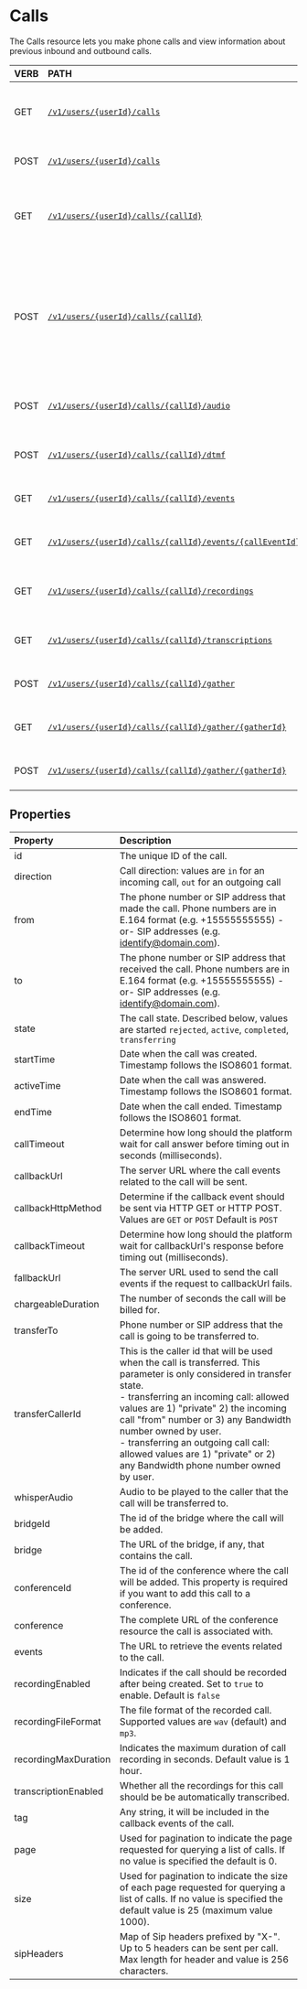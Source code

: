 # Calls
The Calls resource lets you make phone calls and view information about previous inbound and outbound calls.

| VERB | PATH                                                                                       | Description                                                                                                                     |
|:-----|:-------------------------------------------------------------------------------------------|:--------------------------------------------------------------------------------------------------------------------------------|
| GET  | [`/v1/users/{userId}/calls`](_getCalls.md)                                                 | Get a list of previous calls that were made or received                                                                         |
| POST | [`/v1/users/{userId}/calls`](_postCalls.md)                                                | Create an outbound phone call                                                                                                   |
| GET  | [`/v1/users/{userId}/calls/{callId}`](_getCallsCallId.md)                                  | Get information about a call that was made or received                                                                          |
| POST | [`/v1/users/{userId}/calls/{callId}`](_postCallsCallId.md)                                 | Manage an active phone call. E.g. Answer an incoming call, reject an incoming call, turn on / off recording, transfer, hang up. |
| POST | [`/v1/users/{userId}/calls/{callId}/audio`](_postCallsCallIDAudio.md)                      | Play an audio or speak a sentence in a call                                                                                     |
| POST | [`/v1/users/{userId}/calls/{callId}/dtmf`](_postCallsCallIdDTMF.md)                        | Send DTMF (phone keypad digit presses)                                                                                          |
| GET  | [`/v1/users/{userId}/calls/{callId}/events`](_getCallsCallIdEvents.md)                     | Gets the list of call events for a call                                                                                         |
| GET  | [`/v1/users/{userId}/calls/{callId}/events/{callEventId}`](_getCallsCallIdEventsEventId)   | Gets information about one call event                                                                                           |
| GET  | [`/v1/users/{userId}/calls/{callId}/recordings`](_getCallsCallIdRecordings.md)             | Retrieve all recordings related to the call                                                                                     |
| GET  | [`/v1/users/{userId}/calls/{callId}/transcriptions`](_getCallsCallIdTranscriptions.md)     | Retrieve all transcriptions related to the call                                                                                 |
| POST | [`/v1/users/{userId}/calls/{callId}/gather`](_postCallsCallIdGather.md)                    | Gather the DTMF digits pressed                                                                                                  |
| GET  | [`/v1/users/{userId}/calls/{callId}/gather/{gatherId}`](_getCallsCallIdGatherGatherId.md)  | Get the gather DTMF parameters and results                                                                                      |
| POST | [`/v1/users/{userId}/calls/{callId}/gather/{gatherId}`](_postCallsCallIdGatherGatherId.md) | Update the gather (Stop Gather)                                                                                                 |

## Properties
| Property             | Description                                                                                                                                                                                                                                                                                                                                                                                            |
|:---------------------|:-------------------------------------------------------------------------------------------------------------------------------------------------------------------------------------------------------------------------------------------------------------------------------------------------------------------------------------------------------------------------------------------------------|
| id                   | The unique ID of the call.                                                                                                                                                                                                                                                                                                                                                                             |
| direction            | Call direction: values are `in` for an incoming call, `out` for an outgoing call                                                                                                                                                                                                                                                                                                                       |
| from                 | The phone number or SIP address that made the call. Phone numbers are in E.164 format (e.g. +15555555555) -or- SIP addresses (e.g. identify@domain.com).                                                                                                                                                                                                                                               |
| to                   | The phone number or SIP address that received the call. Phone numbers are in E.164 format (e.g. +15555555555) -or- SIP addresses (e.g. identify@domain.com).                                                                                                                                                                                                                                           |
| state                | The call state. Described below, values are started `rejected`, `active`, `completed`, `transferring`                                                                                                                                                                                                                                                                                                  |
| startTime            | Date when the call was created. Timestamp follows the ISO8601 format.                                                                                                                                                                                                                                                                                                                                  |
| activeTime           | Date when the call was answered. Timestamp follows the ISO8601 format.                                                                                                                                                                                                                                                                                                                                 |
| endTime              | Date when the call ended. Timestamp follows the ISO8601 format.                                                                                                                                                                                                                                                                                                                                        |
| callTimeout          | Determine how long should the platform wait for call answer before timing out in seconds (milliseconds).                                                                                                                                                                                                                                                                                               |
| callbackUrl          | The server URL where the call events related to the call will be sent.                                                                                                                                                                                                                                                                                                                                 |
| callbackHttpMethod   | Determine if the callback event should be sent via HTTP GET or HTTP POST. Values are `GET` or `POST` Default is `POST`                                                                                                                                                                                                                                                                                 |
| callbackTimeout      | Determine how long should the platform wait for callbackUrl's response before timing out (milliseconds).                                                                                                                                                                                                                                                                                               |
| fallbackUrl          | The server URL used to send the call events if the request to callbackUrl fails.                                                                                                                                                                                                                                                                                                                       |
| chargeableDuration   | The number of seconds the call will be billed for.                                                                                                                                                                                                                                                                                                                                                     |
| transferTo           | Phone number or SIP address that the call is going to be transferred to.                                                                                                                                                                                                                                                                                                                               |
| transferCallerId     | This is the caller id that will be used when the call is transferred. This parameter is only considered in transfer state. <br>- transferring an incoming call: allowed values are 1) "private" 2) the incoming call "from" number or 3) any Bandwidth number owned by user. <br>- transferring an outgoing call call: allowed values are 1) "private" or 2) any Bandwidth phone number owned by user. |
| whisperAudio         | Audio to be played to the caller that the call will be transferred to.                                                                                                                                                                                                                                                                                                                                 |
| bridgeId             | The id of the bridge where the call will be added.                                                                                                                                                                                                                                                                                                                                                     |
| bridge               | The URL of the bridge, if any, that contains the call.                                                                                                                                                                                                                                                                                                                                                 |
| conferenceId         | The id of the conference where the call will be added. This property is required if you want to add this call to a conference.                                                                                                                                                                                                                                                                         |
| conference           | The complete URL of the conference resource the call is associated with.                                                                                                                                                                                                                                                                                                                               |
| events               | The URL to retrieve the events related to the call.                                                                                                                                                                                                                                                                                                                                                    |
| recordingEnabled     | Indicates if the call should be recorded after being created. Set to `true` to enable. Default is `false`                                                                                                                                                                                                                                                                                              |
| recordingFileFormat  | The file format of the recorded call. Supported values are `wav` (default) and `mp3`.                                                                                                                                                                                                                                                                                                                  |
| recordingMaxDuration | Indicates the maximum duration of call recording in seconds. Default value is 1 hour.                                                                                                                                                                                                                                                                                                                  |
| transcriptionEnabled | Whether all the recordings for this call should be be automatically transcribed.                                                                                                                                                                                                                                                                                                                       |
| tag                  | Any string, it will be included in the callback events of the call.                                                                                                                                                                                                                                                                                                                                    |
| page                 | Used for pagination to indicate the page requested for querying a list of calls. If no value is specified the default is 0.                                                                                                                                                                                                                                                                            |
| size                 | Used for pagination to indicate the size of each page requested for querying a list of calls. If no value is specified the default value is 25 (maximum value 1000).                                                                                                                                                                                                                                   |
| sipHeaders           | Map of Sip headers prefixed by "X-". Up to 5 headers can be sent per call. Max length for header and value is 256 characters.                                                                                                                                                                                                                                                                          |
